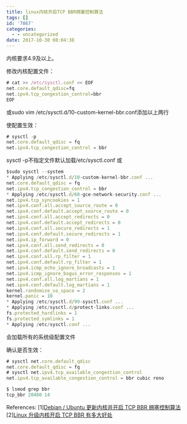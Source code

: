 ```yaml
---
title: linux内核开启TCP BBR拥塞控制算法
tags: []
id: '7867'
categories:
  - - uncategorized
date: 2017-10-30 08:04:38
---
```



<!-- more -->
内核要求4.9及以上。

修改内核配置文件：
```js
# cat >> /etc/sysctl.conf << EOF
net.core.default_qdisc=fq
net.ipv4.tcp_congestion_control=bbr
EOF
```
或sudo vim /etc/sysctl.d/10-custom-kernel-bbr.conf添加以上两行


使配置生效：
```js
# sysctl -p 
net.core.default_qdisc = fq
net.ipv4.tcp_congestion_control = bbr
```

sysctl -p不指定文件默认加载/etc/sysctl.conf
或
```js
$sudo sysctl --system
* Applying /etc/sysctl.d/10-custom-kernel-bbr.conf ...
net.core.default_qdisc = fq
net.ipv4.tcp_congestion_control = bbr
* Applying /etc/sysctl.d/60-gce-network-security.conf ...
net.ipv4.tcp_syncookies = 1
net.ipv4.conf.all.accept_source_route = 0
net.ipv4.conf.default.accept_source_route = 0
net.ipv4.conf.all.accept_redirects = 0
net.ipv4.conf.default.accept_redirects = 0
net.ipv4.conf.all.secure_redirects = 1
net.ipv4.conf.default.secure_redirects = 1
net.ipv4.ip_forward = 0
net.ipv4.conf.all.send_redirects = 0
net.ipv4.conf.default.send_redirects = 0
net.ipv4.conf.all.rp_filter = 1
net.ipv4.conf.default.rp_filter = 1
net.ipv4.icmp_echo_ignore_broadcasts = 1
net.ipv4.icmp_ignore_bogus_error_responses = 1
net.ipv4.conf.all.log_martians = 1
net.ipv4.conf.default.log_martians = 1
kernel.randomize_va_space = 2
kernel.panic = 10
* Applying /etc/sysctl.d/99-sysctl.conf ...
* Applying /etc/sysctl.d/protect-links.conf ...
fs.protected_hardlinks = 1
fs.protected_symlinks = 1
* Applying /etc/sysctl.conf ...
```
会加载所有的系统级配置文件


确认是否生效：
```js
# sysctl net.core.default_qdisc
net.core.default_qdisc = fq
# sysctl net.ipv4.tcp_available_congestion_control
net.ipv4.tcp_available_congestion_control = bbr cubic reno

$ lsmod grep bbr
tcp_bbr 20480 14
```

References:
\[1\][Debian / Ubuntu 更新内核并开启 TCP BBR 拥塞控制算法](https://sb.sb/debian-ubuntu-tcp-bbr/)
\[2\][Linux 升级内核开启 TCP BBR 有多大好处](http://www.zphj1987.com/2017/01/24/Linux-kernel-TCP-BBR-better/)